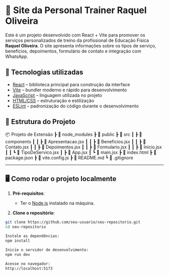 # 💪 Site da Personal Trainer Raquel Oliveira

Este é um projeto desenvolvido com React + Vite para promover os serviços personalizados de treino da profissional de Educação Física **Raquel Oliveira**. O site apresenta informações sobre os tipos de serviço, benefícios, depoimentos, formulário de contato e integração com WhatsApp.

## 🚀 Tecnologias utilizadas

- [React](https://reactjs.org/) – biblioteca principal para construção da interface
- [Vite](https://vitejs.dev/) – bundler moderno e rápido para desenvolvimento
- [JavaScript](https://developer.mozilla.org/pt-BR/docs/Web/JavaScript) – linguagem utilizada no projeto
- [HTML/CSS](https://developer.mozilla.org/pt-BR/docs/Web/HTML) – estruturação e estilização
- [ESLint](https://eslint.org/) – padronização do código durante o desenvolvimento

## 📁 Estrutura do Projeto

📦 Projeto de Extensão
┣ 📂 node_modules
┣ 📂 public
┣ 📂 src
┃ ┣ 📂 components
┃ ┃ ┣ 📄 Apresentacao.jsx
┃ ┃ ┣ 📄 Beneficios.jsx
┃ ┃ ┣ 📄 Contato.jsx
┃ ┃ ┣ 📄 Depoimentos.jsx
┃ ┃ ┣ 📄 Formulario.jsx
┃ ┃ ┣ 📄 Inicio.jsx
┃ ┃ ┗ 📄 TipoDeServico.jsx
┃ ┣ 📄 App.jsx
┃ ┗ 📄 main.jsx
┣ 📄 index.html
┣ 📄 package.json
┣ 📄 vite.config.js
┣ 📄 README.md
┗ 📄 .gitignore

---

## 🖥️ Como rodar o projeto localmente

1. **Pré-requisitos**:
   - Ter o [Node.js](https://nodejs.org/) instalado na máquina.

2. **Clone o repositório**:

```bash
git clone https://github.com/seu-usuario/seu-repositorio.git
cd seu-repositorio

Instale as dependências:
npm install

Inicie o servidor de desenvolvimento:
npm run dev

Acesse no navegador:
http://localhost:5173


